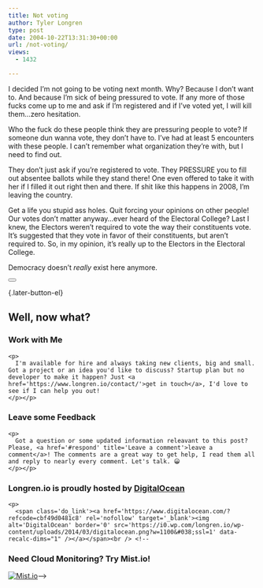```yaml
---
title: Not voting
author: Tyler Longren
type: post
date: 2004-10-22T13:31:30+00:00
url: /not-voting/
views:
  - 1432

---
```

I decided I&#8217;m not going to be voting next month. Why? Because I don&#8217;t want to. And because I&#8217;m sick of being pressured to vote. If any more of those fucks come up to me and ask if I&#8217;m registered and if I&#8217;ve voted yet, I will kill them&#8230;zero hesitation.

Who the fuck do these people think they are pressuring people to vote? If someone dun wanna vote, they don&#8217;t have to. I&#8217;ve had at least 5 encounters with these people. I can&#8217;t remember what organization they&#8217;re with, but I need to find out.

They don&#8217;t just ask if you&#8217;re registered to vote. They PRESSURE you to fill out absentee ballots while they stand there! One even offered to take it with her if I filled it out right then and there. If shit like this happens in 2008, I&#8217;m leaving the country.

Get a life you stupid ass holes. Quit forcing your opinions on other people! Our votes don&#8217;t matter anyway&#8230;ever heard of the Electoral College? Last I knew, the Electors weren&#8217;t required to vote the way their constituents vote. It&#8217;s suggested that they vote in favor of their constituents, but aren&#8217;t required to. So, in my opinion, it&#8217;s really up to the Electors in the Electoral College.

Democracy doesn&#8217;t _really_ exist here anymore. 

<div class="wpulike wpulike-default " >
  <div class="wp_ulike_general_class wp_ulike_is_not_liked">
    <button type="button"
					aria-label="Like Button"
					data-ulike-id="1698"
					data-ulike-nonce="9fc962d580"
					data-ulike-type="likeThis"
					data-ulike-template="wpulike-default"
					data-ulike-display-likers="0"
					data-ulike-disable-pophover="0"
					class="wp_ulike_btn wp_ulike_put_image wp_likethis_1698"></button><span class="count-box"></span>
  </div>
</div>

[][1]{.later-button-el}

<div class='what-next'>
  <h2>
    Well, now what?
  </h2>
  
  <div class='hire'>
    <h3>
      Work with Me
    </h3>
    
    <p>
      I'm available for hire and always taking new clients, big and small. Got a project or an idea you'd like to discuss? Startup plan but no developer to make it happen? Just <a href='https://www.longren.io/contact/'>get in touch</a>, I'd love to see if I can help you out!
    </p></p>
  </div>
  
  <div class='hire'>
    <h3>
      Leave some Feedback
    </h3>
    
    <p>
      Got a question or some updated information releavant to this post? Please, <a href='#respond' title='Leave a comment'>leave a comment</a>! The comments are a great way to get help, I read them all and reply to nearly every comment. Let's talk. 😀
    </p></p>
  </div>
  
  <div class='now-what-bottom-ad'>
    <h3>
      Longren.io is proudly hosted by <a href='https://www.digitalocean.com/?refcode=cbf49d0481c8'>DigitalOcean</a>
    </h3>
    
    <p>
      <span class='do_link'><a href='https://www.digitalocean.com/?refcode=cbf49d0481c8' rel='nofollow' target='_blank'><img alt='DigitalOcean' border='0' src='https://i0.wp.com/longren.io/wp-content/uploads/2014/03/digitalocean.png?w=1100&#038;ssl=1' data-recalc-dims="1" /></a></span><br /> <!--

<h3>Need Cloud Monitoring? Try Mist.io!</h3>

<span class='do_link'><a href='http://mist.io/?ref=tyler' rel='nofollow' target='_blank'><img alt='Mist.io' border='0' src='https://i0.wp.com/longren.io/wp-content/uploads/2014/04/mistio.jpg?w=1100&#038;ssl=1' data-recalc-dims="1"></a></span>--></div> </div>

 [1]: #